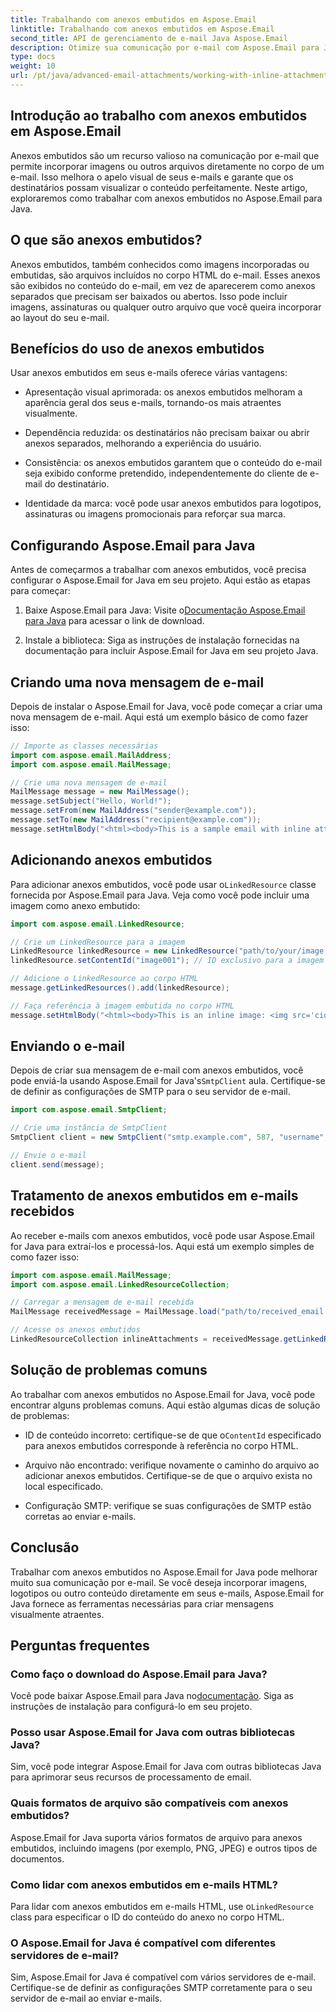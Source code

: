 ```yaml
---
title: Trabalhando com anexos embutidos em Aspose.Email
linktitle: Trabalhando com anexos embutidos em Aspose.Email
second_title: API de gerenciamento de e-mail Java Aspose.Email
description: Otimize sua comunicação por e-mail com Aspose.Email para Java. Aprenda a trabalhar com anexos embutidos neste guia completo.
type: docs
weight: 10
url: /pt/java/advanced-email-attachments/working-with-inline-attachments/
---
```


## Introdução ao trabalho com anexos embutidos em Aspose.Email

Anexos embutidos são um recurso valioso na comunicação por e-mail que permite incorporar imagens ou outros arquivos diretamente no corpo de um e-mail. Isso melhora o apelo visual de seus e-mails e garante que os destinatários possam visualizar o conteúdo perfeitamente. Neste artigo, exploraremos como trabalhar com anexos embutidos no Aspose.Email para Java.

## O que são anexos embutidos?

Anexos embutidos, também conhecidos como imagens incorporadas ou embutidas, são arquivos incluídos no corpo HTML do e-mail. Esses anexos são exibidos no conteúdo do e-mail, em vez de aparecerem como anexos separados que precisam ser baixados ou abertos. Isso pode incluir imagens, assinaturas ou qualquer outro arquivo que você queira incorporar ao layout do seu e-mail.

## Benefícios do uso de anexos embutidos

Usar anexos embutidos em seus e-mails oferece várias vantagens:

- Apresentação visual aprimorada: os anexos embutidos melhoram a aparência geral dos seus e-mails, tornando-os mais atraentes visualmente.

- Dependência reduzida: os destinatários não precisam baixar ou abrir anexos separados, melhorando a experiência do usuário.

- Consistência: os anexos embutidos garantem que o conteúdo do e-mail seja exibido conforme pretendido, independentemente do cliente de e-mail do destinatário.

- Identidade da marca: você pode usar anexos embutidos para logotipos, assinaturas ou imagens promocionais para reforçar sua marca.

## Configurando Aspose.Email para Java

Antes de começarmos a trabalhar com anexos embutidos, você precisa configurar o Aspose.Email for Java em seu projeto. Aqui estão as etapas para começar:

1.  Baixe Aspose.Email para Java: Visite o[Documentação Aspose.Email para Java](https://reference.aspose.com/email/java/) para acessar o link de download.

2. Instale a biblioteca: Siga as instruções de instalação fornecidas na documentação para incluir Aspose.Email for Java em seu projeto Java.

## Criando uma nova mensagem de e-mail

Depois de instalar o Aspose.Email for Java, você pode começar a criar uma nova mensagem de e-mail. Aqui está um exemplo básico de como fazer isso:

```java
// Importe as classes necessárias
import com.aspose.email.MailAddress;
import com.aspose.email.MailMessage;

// Crie uma nova mensagem de e-mail
MailMessage message = new MailMessage();
message.setSubject("Hello, World!");
message.setFrom(new MailAddress("sender@example.com"));
message.setTo(new MailAddress("recipient@example.com"));
message.setHtmlBody("<html><body>This is a sample email with inline attachments.</body></html>");
```

## Adicionando anexos embutidos

 Para adicionar anexos embutidos, você pode usar o`LinkedResource` classe fornecida por Aspose.Email para Java. Veja como você pode incluir uma imagem como anexo embutido:

```java
import com.aspose.email.LinkedResource;

// Crie um LinkedResource para a imagem
LinkedResource linkedResource = new LinkedResource("path/to/your/image.png");
linkedResource.setContentId("image001"); // ID exclusivo para a imagem embutida

// Adicione o LinkedResource ao corpo HTML
message.getLinkedResources().add(linkedResource);

// Faça referência à imagem embutida no corpo HTML
message.setHtmlBody("<html><body>This is an inline image: <img src='cid:image001'></body></html>");
```

## Enviando o e-mail

Depois de criar sua mensagem de e-mail com anexos embutidos, você pode enviá-la usando Aspose.Email for Java's`SmtpClient` aula. Certifique-se de definir as configurações de SMTP para o seu servidor de e-mail.

```java
import com.aspose.email.SmtpClient;

// Crie uma instância de SmtpClient
SmtpClient client = new SmtpClient("smtp.example.com", 587, "username", "password");

// Envie o e-mail
client.send(message);
```

## Tratamento de anexos embutidos em e-mails recebidos

Ao receber e-mails com anexos embutidos, você pode usar Aspose.Email for Java para extraí-los e processá-los. Aqui está um exemplo simples de como fazer isso:

```java
import com.aspose.email.MailMessage;
import com.aspose.email.LinkedResourceCollection;

// Carregar a mensagem de e-mail recebida
MailMessage receivedMessage = MailMessage.load("path/to/received_email.eml");

// Acesse os anexos embutidos
LinkedResourceCollection inlineAttachments = receivedMessage.getLinkedResources();
```

## Solução de problemas comuns

Ao trabalhar com anexos embutidos no Aspose.Email for Java, você pode encontrar alguns problemas comuns. Aqui estão algumas dicas de solução de problemas:

-  ID de conteúdo incorreto: certifique-se de que o`ContentId` especificado para anexos embutidos corresponde à referência no corpo HTML.

- Arquivo não encontrado: verifique novamente o caminho do arquivo ao adicionar anexos embutidos. Certifique-se de que o arquivo exista no local especificado.

- Configuração SMTP: verifique se suas configurações de SMTP estão corretas ao enviar e-mails.

## Conclusão

Trabalhar com anexos embutidos no Aspose.Email for Java pode melhorar muito sua comunicação por e-mail. Se você deseja incorporar imagens, logotipos ou outro conteúdo diretamente em seus e-mails, Aspose.Email for Java fornece as ferramentas necessárias para criar mensagens visualmente atraentes.

## Perguntas frequentes

### Como faço o download do Aspose.Email para Java?

 Você pode baixar Aspose.Email para Java no[documentação](https://reference.aspose.com/email/java/). Siga as instruções de instalação para configurá-lo em seu projeto.

### Posso usar Aspose.Email for Java com outras bibliotecas Java?

Sim, você pode integrar Aspose.Email for Java com outras bibliotecas Java para aprimorar seus recursos de processamento de email.

### Quais formatos de arquivo são compatíveis com anexos embutidos?

Aspose.Email for Java suporta vários formatos de arquivo para anexos embutidos, incluindo imagens (por exemplo, PNG, JPEG) e outros tipos de documentos.

### Como lidar com anexos embutidos em e-mails HTML?

Para lidar com anexos embutidos em e-mails HTML, use o`LinkedResource` class para especificar o ID do conteúdo do anexo no corpo HTML.

### O Aspose.Email for Java é compatível com diferentes servidores de e-mail?

Sim, Aspose.Email for Java é compatível com vários servidores de e-mail. Certifique-se de definir as configurações SMTP corretamente para o seu servidor de e-mail ao enviar e-mails.